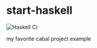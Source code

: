 # start-haskell
![Haskell CI](https://github.com/autotaker/start-haskell/workflows/Haskell%20CI/badge.svg)

my favorite cabal project example
